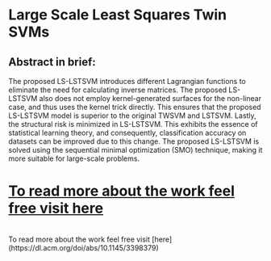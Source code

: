 # Large Scale Least Squares Twin SVMs  
## Abstract in brief:
 The proposed LS-LSTSVM introduces different Lagrangian functions to eliminate the need for calculating inverse matrices. The proposed LS-LSTSVM also does not employ kernel-generated surfaces for the non-linear case, and thus uses the kernel trick directly. This ensures that the proposed LS-LSTSVM model is superior to the original TWSVM and LSTSVM. Lastly, the structural risk is minimized in LS-LSTSVM. This exhibits the essence of statistical learning theory, and consequently, classification accuracy on datasets can be improved due to this change. The proposed LS-LSTSVM is solved using the sequential minimal optimization (SMO) technique, making it more suitable for large-scale problems.

[To read more about the work feel free visit here](https://dl.acm.org/doi/abs/10.1145/3398379)
=======
<br>
To read more about the work feel free visit [here](https://dl.acm.org/doi/abs/10.1145/3398379)

